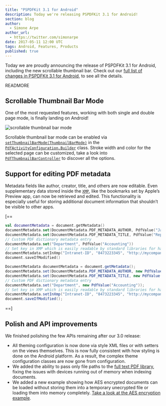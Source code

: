 ```yaml
---
title: "PSPDFKit 3.1 for Android"
description: Today we're releasing PSPDFKit 3.1 for Android!
section: blog
author:
  - Simone Arpe
author_url:
  - https://twitter.com/simonarpe
date: 2017-05-11 12:00 UTC
tags: Android, Features, Products
published: true
---
```


Today we are proudly announcing the release of PSPDFKit 3.1 for Android, including the new scrollable thumbnail bar. Check out our [full list of changes in PSPDFKit 3.1 for Android], to see all the details.

READMORE

## Scrollable Thumbnail Bar Mode

One of the most requested features, working with both single and double page mode, is finally landing on Android!

![scrollable thumbnail bar mode](/images/blog/2017/pspdfkit-android-3-1/scrollable-thumbnail-bar.gif)

Scrollable thumbnail bar mode can be enabled via [`setThumbnailBarMode(ThumbnailBarMode)`] in the [`PdfActivityConfiguration.Builder`] class. Stroke width and color for the selected page can be customized, take a look into [`PdfThumbnailBarController`] to discover all the options.

## Support for editing PDF metadata

Metadata fields like author, creator, title, and others are now editable. Even supplementary data stored inside the [`XMP`], like the bookmarks set by Apple’s Preview app, can now be retrieved and edited. This functionality is especially useful for storing additional document information that shouldn’t be visible to other apps.

[==

```kotlin
val documentMetadata = document.getMetadata()
documentMetadata.set(DocumentMetadata.PDF_METADATA_AUTHOR, PdfValue("Jane Smith"))
documentMetadata.set(DocumentMetadata.PDF_METADATA_TITLE, PdfValue("Report for year 2017"))
// Custom PDF dictionary metadata entry
documentMetadata.set("Department", PdfValue("Accounting"))
// Set key in XMP which is easily readable by standard libraries for handling metadata in many files.
documentMetadata.setInXmp("Intranet-ID", "8473223345", "http://mycompany.example.com/intranet/xmp/1.0/", "mycompany")
document.saveIfModified()
```

```java
DocumentMetadata documentMetadata = document.getMetadata();
documentMetadata.set(DocumentMetadata.PDF_METADATA_AUTHOR, new PdfValue("Jane Smith"));
documentMetadata.set(DocumentMetadata.PDF_METADATA_TITLE, new PdfValue("Report for year 2017"));
// Custom PDF dictionary metadata entry
documentMetadata.set("Department", new PdfValue("Accounting"));
// Set key in XMP which is easily readable by standard libraries for handling metadata in many files.
documentMetadata.setInXmp("Intranet-ID", "8473223345", "http://mycompany.example.com/intranet/xmp/1.0/", "mycompany");
document.saveIfModified();
```

==]

## Polish and API improvements

We finished polishing the few APIs remaining after our 3.0 release:

- All theming configuration is now done via style XML files or with setters on the views themselves. This is now fully consistent with how styling is done on the Android platform. As a result, the complex theme configuration classes are now gone from configuration.
- We added the ability to pass only file paths to the [full text PDF library], fixing the issues with devices running out of memory when indexing documents.
- We added a new example showing how AES encrypted documents can be loaded without storing them into a temporary unecrypted file or loading them into memory completely. [Take a look at the AES encryption example].



<!-- References -->

[`PdfActivityConfiguration.Builder`]: https://pspdfkit.com/api/android/reference/com/pspdfkit/configuration/activity/PdfActivityConfiguration.Builder.html
[`setThumbnailBarMode(ThumbnailBarMode)`]: https://pspdfkit.com/api/android/reference/com/pspdfkit/configuration/activity/PdfActivityConfiguration.Builder.html#setThumbnailBarMode(com.pspdfkit.configuration.activity.ThumbnailBarMode)
[`PdfThumbnailBarController`]: https://pspdfkit.com/api/android/reference/com/pspdfkit/ui/thumbnail/PdfThumbnailBarController.html
[`XMP`]: https://en.wikipedia.org/wiki/Extensible_Metadata_Platform
[full list of changes in PSPDFKit 3.1 for Android]: https://pspdfkit.com/changelog/android/#3.1
[Take a look at the AES encryption example]: https://pspdfkit.com/guides/android/current/getting-started/example-projects/
[full text PDF library]: https://pspdfkit.com/guides/android/current/features/indexed-full-text-search/

